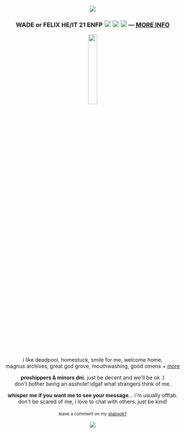 <p align="center"><img src="https://files.catbox.moe/nc6dxf.png"></p>
<h3 p align="center">WADE or FELIX HE/IT 21 ENFP <img src="https://files.catbox.moe/lyogii.png" height="18px"> <img src="https://files.catbox.moe/od5klh.png" height="18px"> <img src="https://files.catbox.moe/ixdzy3.png" height="18px"> ― <a href="https://funny.straw.page/">MORE INFO</a></h3>
<p align="center"><img src="https://files.catbox.moe/n00qlm.gif" width="22%"></p>
<p align="center">
i like deadpool, homestuck, smile for me, welcome home, 
<br>magnus archives, great god grove, mouthwashing, good omens + <a href="https://rentry.co/-spiderman">more</a>
<br>
</p>
<p align="center">
<b>proshippers & minors dni.</b> just be decent and we'll be ok :)
<br>don't bother being an asshole! idgaf what strangers think of me.</p>
<p align="center"><b>whisper me if you want me to see your message</b>... i'm usually offtab.
<br>don't be scared of me, i love to chat with others. just be kind!</p>
<p align="center"><sub><img src="https://files.catbox.moe/pg3wz0.gif" height="15px"> leave a comment on my <a href="https://deadpool.atabook.org/">atabook?</a> <img src="https://files.catbox.moe/pg3wz0.gif" height="15px"></sub></p>
<p align="center"><img src="https://files.catbox.moe/cz1l06.png"></p>
